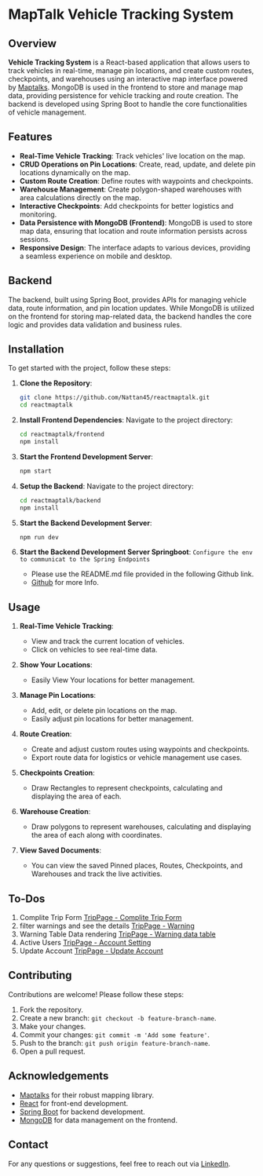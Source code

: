 # MapTalk Vehicle Tracking System

## Overview

**Vehicle Tracking System** is a React-based application that allows users to track vehicles in real-time, manage pin locations, and create custom routes, checkpoints, and warehouses using an interactive map interface powered by [Maptalks](https://maptalks.org/). MongoDB is used in the frontend to store and manage map data, providing persistence for vehicle tracking and route creation. The backend is developed using Spring Boot to handle the core functionalities of vehicle management.

## Features

- **Real-Time Vehicle Tracking**: Track vehicles' live location on the map.
- **CRUD Operations on Pin Locations**: Create, read, update, and delete pin locations dynamically on the map.
- **Custom Route Creation**: Define routes with waypoints and checkpoints.
- **Warehouse Management**: Create polygon-shaped warehouses with area calculations directly on the map.
- **Interactive Checkpoints**: Add checkpoints for better logistics and monitoring.
- **Data Persistence with MongoDB (Frontend)**: MongoDB is used to store map data, ensuring that location and route information persists across sessions.
- **Responsive Design**: The interface adapts to various devices, providing a seamless experience on mobile and desktop.

## Backend

The backend, built using Spring Boot, provides APIs for managing vehicle data, route information, and pin location updates. While MongoDB is utilized on the frontend for storing map-related data, the backend handles the core logic and provides data validation and business rules.

## Installation

To get started with the project, follow these steps:

1. **Clone the Repository**:

   ```bash
   git clone https://github.com/Nattan45/reactmaptalk.git
   cd reactmaptalk
   ```

2. **Install Frontend Dependencies**:
   Navigate to the project directory:

   ```bash
   cd reactmaptalk/frontend
   npm install
   ```

3. **Start the Frontend Development Server**:

   ```bash
   npm start
   ```

4. **Setup the Backend**:
   Navigate to the project directory:

   ```bash
   cd reactmaptalk/backend
   npm install
   ```

5. **Start the Backend Development Server**:

   ```bash
   npm run dev
   ```

6. **Start the Backend Development Server Springboot**:
   `Configure the env to communicat to the Spring Endpoints`
   - Please use the README.md file provided in the following Github link.
   - [Github](https://github.com/jooman21/spring-vech-tracking) for more Info.

## Usage

1. **Real-Time Vehicle Tracking**:

   - View and track the current location of vehicles.
   - Click on vehicles to see real-time data.

2. **Show Your Locations**:

   - Easily View Your locations for better management.

3. **Manage Pin Locations**:

   - Add, edit, or delete pin locations on the map.
   - Easily adjust pin locations for better management.

4. **Route Creation**:

   - Create and adjust custom routes using waypoints and checkpoints.
   - Export route data for logistics or vehicle management use cases.

5. **Checkpoints Creation**:

   - Draw Rectangles to represent checkpoints, calculating and displaying the area of each.

6. **Warehouse Creation**:

   - Draw polygons to represent warehouses, calculating and displaying the area of each along with coordinates.

7. **View Saved Documents**:
   - You can view the saved Pinned places, Routes, Checkpoints, and Warehouses and track the live activities.

## To-Dos

1. Complite Trip Form [TripPage - Complite Trip Form ](http://localhost:3000/#/TripPage)
2. filter warnings and see the details [TripPage - Warning](http://localhost:3000/#/TripPage)
3. Warning Table Data rendering [TripPage - Warning data table](http://localhost:3000/#/warning/:id)
4. Active Users [TripPage - Account Setting](http://localhost:3000/#/AccountPage)
5. Update Account [TripPage - Update Account](http://localhost:3000/#/AccountPage)

## Contributing

Contributions are welcome! Please follow these steps:

1. Fork the repository.
2. Create a new branch: `git checkout -b feature-branch-name`.
3. Make your changes.
4. Commit your changes: `git commit -m 'Add some feature'`.
5. Push to the branch: `git push origin feature-branch-name`.
6. Open a pull request.

## Acknowledgements

- [Maptalks](https://maptalks.org/) for their robust mapping library.
- [React](https://reactjs.org/) for front-end development.
- [Spring Boot](https://spring.io/projects/spring-boot) for backend development.
- [MongoDB](https://www.mongodb.com/) for data management on the frontend.

## Contact

For any questions or suggestions, feel free to reach out via [LinkedIn](https://www.linkedin.com).
